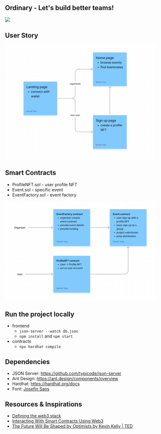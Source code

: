 ## Ordinary - Let's build better teams!
<img src="./imgs/landing.png" width="700"/>  


## User Story
<img src="./imgs/user-story.png" width="500"/>  

## Smart Contracts
* ProfileNFT.sol - user profile NFT  
* Event.sol - specific event  
* EventFactory.sol - event factory

<img src="./imgs/contracts.png" width="500"/>  

## Run the project locally
* frontend 
    * `json-server --watch db.json`
    * `npm install` and `npm start`
* contracts
    * `npx hardhat compile`

## Dependencies
* JSON Server: https://github.com/typicode/json-server
* Ant Design: https://ant.design/components/overview
* Hardhat: https://hardhat.org/docs
* Font: [Josefin Sans](https://fonts.google.com/specimen/Josefin+Sans)

## Resources & Inspirations
* [Defining the web3 stack](https://edgeandnode.com/blog/defining-the-web3-stack/)  
* [Interacting With Smart Contracts Using Web3](https://blog.openreplay.com/interacting-with-smart-contracts-using-web3/)
* [The Future Will Be Shaped by Optimists by Kevin Kelly | TED](https://youtu.be/FrqBWQ-mVEc)